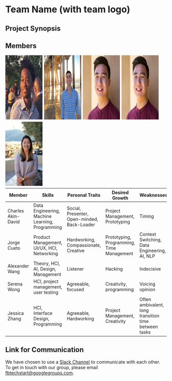 <h1> Team Name (with team logo) </h1>
<h2> Project Synopsis </h2>

<h2> Members </h2>
<!--img src="charles_portrait.jpg" height="200"> <br>
Charles Akin-David <br><br>
<img src="jorge_portrait.jpg" height="200"> <br>
Jorge Cueto <br><br>
<img src="alex_portrait.jpg" height="200"> <br>
Alexander Wang <br><br>
<img src="alex_portrait.jpg" height="200"> <br>
Serena Wong <br><br>
<img src="jess_portrait.png" height="200"> <br>
Jessica Zhang
<br-->
<img src="charles_portrait.jpg" height="200" style="float: left; width: 23%; margin-right: 1%; margin-bottom: 0.5em;">
<img src="jorge_portrait.jpg" height="200" style="float: left; width: 23%; margin-right: 1%; margin-bottom: 0.5em;">
<img src="alex_portrait.jpg" height="200" style="float: left; width: 23%; margin-right: 1%; margin-bottom: 0.5em;">
<img src="alex_portrait.jpg" height="200" style="float: left; width: 23%; margin-right: 1%; margin-bottom: 0.5em;">
<img src="jess_portrait.png" height="200" style="float: left; width: 23%; margin-right: 1%; margin-bottom: 0.5em;">

<table><thead>
<tr>
<th>Member</th>
<th>Skills</th>
<th>Personal Traits</th>
<th>Desired Growth</th>
<th>Weaknesses</th>
<th>Hat Color</th>
</tr>
</thead><tbody>
<tr>
<td>Charles Akin-David</td>
<td>Data Engineering, Machine Learning, Programming</td>
<td>Social, Presenter, Open-minded, Back-Loader</td>
<td>Project Management, Prototyping</td>
<td>Timing</td>
<td>Blue</td>
</tr>
<tr>
<td>Jorge Cueto</td>
<td>Product Management, UI/UX, HCI, Networking</td>
<td>Hardworking, Compassionate, Creative </td>
<td>Prototyping, Programming, Time Management</td>
<td>Context Switching, Data Engineering, AI, NLP</td>
<td>Green</td>
</tr>
<tr>
<td>Alexander Wang</td>
<td>Theory, HCI, AI, Design, Management</td>
<td>Listener</td>
<td>Hacking</td>
<td>Indecisive</td>
<td>Blue</td>
</tr>
<tr>
<td>Serena Wong</td>
<td>HCI, project management, user testing</td>
<td>Agreeable, focused</td>
<td>Creativity, programming</td>
<td>Voicing opinion</td>
<td>Blue</td>
</tr>
<tr>
<td>Jessica Zhang</td>
<td>HCI, Interface Design, Programming</td>
<td>Agreeable, Hardworking</td>
<td>Project Management, Creativity</td>
<td>Often ambivalent, long transition time between tasks</td>
<td>White</td>
</tr>
</tbody></table>

<h2> Link for Communication </h2>
We have chosen to use a <a href="https://fbtechstart.slack.com/" target="_blank">Slack Channel</a> to communicate with each other. <br>
To get in touch with our group, please email <a href="fbtechstart@googlegroups.com" target="_blank">fbtechstart@googlegroups.com</a>.

